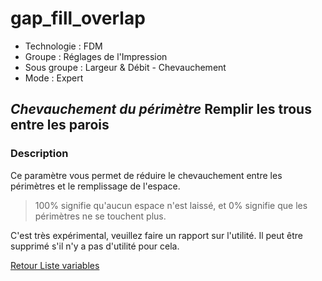 # gap_fill_overlap

* Technologie : FDM
* Groupe : Réglages de l'Impression
* Sous groupe : Largeur & Débit - Chevauchement
* Mode : Expert

## *Chevauchement du périmètre*  Remplir les trous entre les parois

### Description

Ce paramètre vous permet de réduire le chevauchement entre les périmètres et le remplissage de l'espace. 

> 100% signifie qu'aucun espace n'est laissé, et 0% signifie que les périmètres ne se touchent plus.

C'est très expérimental, veuillez faire un rapport sur l'utilité. Il peut être supprimé s'il n'y a pas d'utilité pour cela.

[Retour Liste variables](variable_list.md)